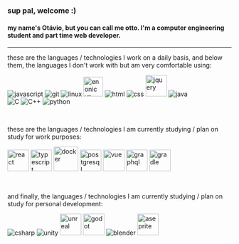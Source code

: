 ### sup pal, welcome :)

#### my name's Otávio, but you can call me otto. I'm a computer engineering student and part time web developer.

***

these are the languages / technologies I work on a daily basis, and below them, the languages I don't work with but am very comfortable using:
<div style="display: inline;">
    <img src="https://img.icons8.com/color/48/000000/javascript--v1.png" title="javascript" />
    <img src="https://img.icons8.com/color/48/000000/git.png" title="git" />
    <img src="https://img.icons8.com/color/48/000000/linux--v1.png" title="linux" />
    <a href="https://developer.enonic.com/docs/xp/stable/manifesto" target="_blank"><img src="https://raw.githubusercontent.com/enonic/xp/master/misc/logo.png" style="height: 44px" title="enonic xp" /></a>
    <img src="https://img.icons8.com/color/48/000000/html-5--v1.png" title="html" />
    <img src="https://img.icons8.com/color/48/000000/css3.png" title="css" />
    <img src="https://cdn.jsdelivr.net/gh/devicons/devicon/icons/jquery/jquery-plain-wordmark.svg" style="width: 48px" title="jquery" />
    <img src="https://img.icons8.com/color/48/000000/java-coffee-cup-logo--v1.png" title="java" />
    <div></div>
    <img src="https://img.icons8.com/color/48/000000/c-programming.png" title="C" />
    <img src="https://img.icons8.com/color/48/000000/c-plus-plus-logo.png" title="C++" />
    <img src="https://img.icons8.com/color/48/000000/python--v1.png" title="python" />
</div>

&nbsp;

these are the languages / technologies I am currently studying / plan on study for work purposes:
<div style="display: inline;">
    <img src="https://cdn.jsdelivr.net/gh/devicons/devicon/icons/react/react-original.svg" style="width: 48px" title="react" />
    <img src="https://cdn.jsdelivr.net/gh/devicons/devicon/icons/typescript/typescript-original.svg" style="width: 48px" title="typescript" />
    <img src="https://cdn.jsdelivr.net/gh/devicons/devicon/icons/docker/docker-plain.svg" style="width: 55px" title="docker" />
    <img src="https://cdn.jsdelivr.net/gh/devicons/devicon/icons/postgresql/postgresql-original.svg" style="width: 48px" title="postgresql" />
    <img src="https://cdn.jsdelivr.net/gh/devicons/devicon/icons/vuejs/vuejs-original.svg" style="width: 48px" title="vue" />
    <img src="https://cdn.jsdelivr.net/gh/devicons/devicon/icons/graphql/graphql-plain.svg" style="width: 48px" title="graphql" />
    <img src="https://cdn.jsdelivr.net/gh/devicons/devicon/icons/gradle/gradle-plain.svg" style="width: 48px" title="gradle" />
</div>

&nbsp;

and finally, the languages / technologies I am currently studying / plan on study for personal development:
<div style="display: inline;">
    <img src="https://img.icons8.com/color/48/000000/c-sharp-logo.png" title="csharp" />
    <img src="https://img.icons8.com/fluency/48/000000/unity.png" title="unity" />
    <img src="https://img.icons8.com/nolan/64/unreal-engine.png" style="width: 48px" title="unreal" />
    <img src="https://cdn.jsdelivr.net/gh/devicons/devicon/icons/godot/godot-original.svg" style="width: 48px" title="godot" />
    <img src="https://img.icons8.com/fluency/50/000000/blender-3d.png" title="blender" />
    <img src="https://img.icons8.com/dusk/64/000000/aseprite.png" style="width: 48px" title="aseprite" />
</div>

<!--
**ottosales/ottosales** is a ✨ _special_ ✨ repository because its `README.md` (this file) appears on your GitHub profile.

Here are some ideas to get you started:

- 🔭 I’m currently working on ...
- 🌱 I’m currently learning ...
- 👯 I’m looking to collaborate on ...
- 🤔 I’m looking for help with ...
- 💬 Ask me about ...
- 📫 How to reach me: ...
- 😄 Pronouns: ...
- ⚡ Fun fact: ...
-->
